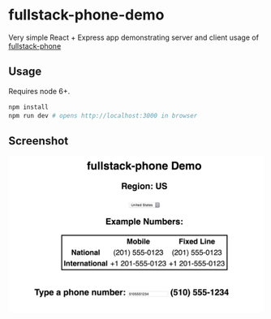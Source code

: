 # fullstack-phone-demo

Very simple React + Express app demonstrating server and client usage of [fullstack-phone](https://github.com/dwbruhn/fullstack-phone)

## Usage

Requires node 6+.

```bash
npm install
npm run dev # opens http://localhost:3000 in browser
```

## Screenshot

![screenshot](./screenshot.png)